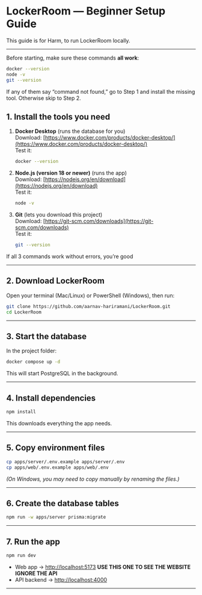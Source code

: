 # LockerRoom — Beginner Setup Guide
 
This guide is for Harm, to run LockerRoom locally.

---

Before starting, make sure these commands **all work**:

```bash
docker --version
node -v
git --version
```
If any of them say “command not found,” go to Step 1 and install the missing tool. Otherwise skip to Step 2.


## 1. Install the tools you need 


1. **Docker Desktop** (runs the database for you)  
   Download: [https://www.docker.com/products/docker-desktop/](https://www.docker.com/products/docker-desktop/)  
   Test it:  
   ```bash
   docker --version
   ```

2. **Node.js (version 18 or newer)** (runs the app)  
   Download: [https://nodejs.org/en/download](https://nodejs.org/en/download)  
   Test it:  
   ```bash
   node -v
   ```

3. **Git** (lets you download this project)  
   Download: [https://git-scm.com/downloads](https://git-scm.com/downloads)  
   Test it:  
   ```bash
   git --version
   ```

If all 3 commands work without errors, you’re good

---

## 2. Download LockerRoom

Open your terminal (Mac/Linux) or PowerShell (Windows), then run:

```bash
git clone https://github.com/aarnav-hariramani/LockerRoom.git
cd LockerRoom
```

---

## 3. Start the database

In the project folder:

```bash
docker compose up -d
```

This will start PostgreSQL in the background.

---

## 4. Install dependencies

```bash
npm install
```

This downloads everything the app needs.

---

## 5. Copy environment files

```bash
cp apps/server/.env.example apps/server/.env
cp apps/web/.env.example apps/web/.env
```

*(On Windows, you may need to copy manually by renaming the files.)*

---

## 6. Create the database tables

```bash
npm run -w apps/server prisma:migrate
```

---

## 7. Run the app

```bash
npm run dev
```

- Web app → [http://localhost:5173](http://localhost:5173) **USE THIS ONE TO SEE THE WEBSITE IGNORE THE API**
- API backend → [http://localhost:4000](http://localhost:4000)

---

